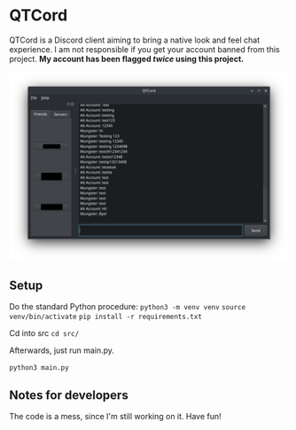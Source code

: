 # QTCord
QTCord is a Discord client aiming to bring a native look and feel chat experience. I am not responsible if you get your account banned from this project.
**My account has been flagged *twice* using this project.**

![Screenshot of QTCord](demo.png)

## Setup

Do the standard Python procedure:
`python3 -m venv venv`
`source venv/bin/activate`
`pip install -r requirements.txt`

Cd into src
`cd src/`

Afterwards, just run main.py.
```shell
python3 main.py
```

## Notes for developers
The code is a mess, since I'm still working on it. Have fun!
